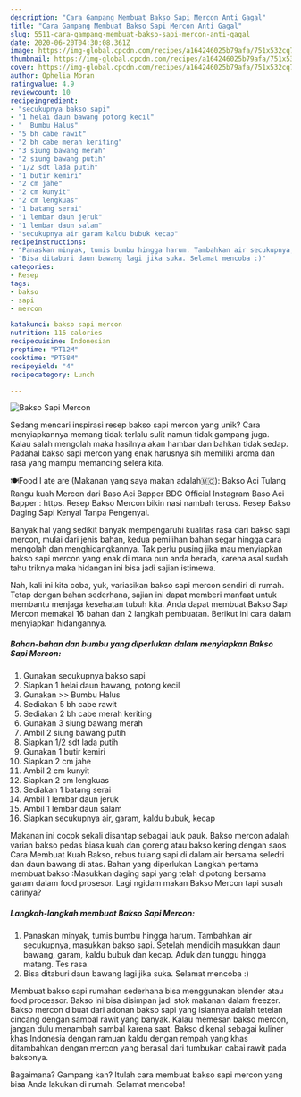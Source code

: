 ```yaml
---
description: "Cara Gampang Membuat Bakso Sapi Mercon Anti Gagal"
title: "Cara Gampang Membuat Bakso Sapi Mercon Anti Gagal"
slug: 5511-cara-gampang-membuat-bakso-sapi-mercon-anti-gagal
date: 2020-06-20T04:30:08.361Z
image: https://img-global.cpcdn.com/recipes/a164246025b79afa/751x532cq70/bakso-sapi-mercon-foto-resep-utama.jpg
thumbnail: https://img-global.cpcdn.com/recipes/a164246025b79afa/751x532cq70/bakso-sapi-mercon-foto-resep-utama.jpg
cover: https://img-global.cpcdn.com/recipes/a164246025b79afa/751x532cq70/bakso-sapi-mercon-foto-resep-utama.jpg
author: Ophelia Moran
ratingvalue: 4.9
reviewcount: 10
recipeingredient:
- "secukupnya bakso sapi"
- "1 helai daun bawang potong kecil"
- "  Bumbu Halus"
- "5 bh cabe rawit"
- "2 bh cabe merah keriting"
- "3 siung bawang merah"
- "2 siung bawang putih"
- "1/2 sdt lada putih"
- "1 butir kemiri"
- "2 cm jahe"
- "2 cm kunyit"
- "2 cm lengkuas"
- "1 batang serai"
- "1 lembar daun jeruk"
- "1 lembar daun salam"
- "secukupnya air garam kaldu bubuk kecap"
recipeinstructions:
- "Panaskan minyak, tumis bumbu hingga harum. Tambahkan air secukupnya, masukkan bakso sapi. Setelah mendidih masukkan daun bawang, garam, kaldu bubuk dan kecap. Aduk dan tunggu hingga matang. Tes rasa."
- "Bisa ditaburi daun bawang lagi jika suka. Selamat mencoba :)"
categories:
- Resep
tags:
- bakso
- sapi
- mercon

katakunci: bakso sapi mercon 
nutrition: 116 calories
recipecuisine: Indonesian
preptime: "PT12M"
cooktime: "PT58M"
recipeyield: "4"
recipecategory: Lunch

---
```



![Bakso Sapi Mercon](https://img-global.cpcdn.com/recipes/a164246025b79afa/751x532cq70/bakso-sapi-mercon-foto-resep-utama.jpg)

Sedang mencari inspirasi resep bakso sapi mercon yang unik? Cara menyiapkannya memang tidak terlalu sulit namun tidak gampang juga. Kalau salah mengolah maka hasilnya akan hambar dan bahkan tidak sedap. Padahal bakso sapi mercon yang enak harusnya sih memiliki aroma dan rasa yang mampu memancing selera kita.

🍽Food I ate are (Makanan yang saya makan adalah🇲🇨): Bakso Aci Tulang Rangu kuah Mercon dari Baso Aci Bapper BDG Official Instagram Baso Aci Bapper : https. Resep Bakso Mercon bikin nasi nambah teross. Resep Bakso Daging Sapi Kenyal Tanpa Pengenyal.

Banyak hal yang sedikit banyak mempengaruhi kualitas rasa dari bakso sapi mercon, mulai dari jenis bahan, kedua pemilihan bahan segar hingga cara mengolah dan menghidangkannya. Tak perlu pusing jika mau menyiapkan bakso sapi mercon yang enak di mana pun anda berada, karena asal sudah tahu triknya maka hidangan ini bisa jadi sajian istimewa.


Nah, kali ini kita coba, yuk, variasikan bakso sapi mercon sendiri di rumah. Tetap dengan bahan sederhana, sajian ini dapat memberi manfaat untuk membantu menjaga kesehatan tubuh kita. Anda dapat membuat Bakso Sapi Mercon memakai 16 bahan dan 2 langkah pembuatan. Berikut ini cara dalam menyiapkan hidangannya.

<!--inarticleads1-->

##### Bahan-bahan dan bumbu yang diperlukan dalam menyiapkan Bakso Sapi Mercon:

1. Gunakan secukupnya bakso sapi
1. Siapkan 1 helai daun bawang, potong kecil
1. Gunakan  &gt;&gt; Bumbu Halus
1. Sediakan 5 bh cabe rawit
1. Sediakan 2 bh cabe merah keriting
1. Gunakan 3 siung bawang merah
1. Ambil 2 siung bawang putih
1. Siapkan 1/2 sdt lada putih
1. Gunakan 1 butir kemiri
1. Siapkan 2 cm jahe
1. Ambil 2 cm kunyit
1. Siapkan 2 cm lengkuas
1. Sediakan 1 batang serai
1. Ambil 1 lembar daun jeruk
1. Ambil 1 lembar daun salam
1. Siapkan secukupnya air, garam, kaldu bubuk, kecap


Makanan ini cocok sekali disantap sebagai lauk pauk. Bakso mercon adalah varian bakso pedas biasa kuah dan goreng atau bakso kering dengan saos Cara Membuat Kuah Bakso, rebus tulang sapi di dalam air bersama seledri dan daun bawang di atas. Bahan yang diperlukan Langkah pertama membuat bakso :Masukkan daging sapi yang telah dipotong bersama garam dalam food prosesor. Lagi ngidam makan Bakso Mercon tapi susah carinya? 

<!--inarticleads2-->

##### Langkah-langkah membuat Bakso Sapi Mercon:

1. Panaskan minyak, tumis bumbu hingga harum. Tambahkan air secukupnya, masukkan bakso sapi. Setelah mendidih masukkan daun bawang, garam, kaldu bubuk dan kecap. Aduk dan tunggu hingga matang. Tes rasa.
1. Bisa ditaburi daun bawang lagi jika suka. Selamat mencoba :)


Membuat bakso sapi rumahan sederhana bisa menggunakan blender atau food processor. Bakso ini bisa disimpan jadi stok makanan dalam freezer. Bakso mercon dibuat dari adonan bakso sapi yang isiannya adalah tetelan cincang dengan sambal rawit yang banyak. Kalau memesan bakso mercon, jangan dulu menambah sambal karena saat. Bakso dikenal sebagai kuliner khas Indonesia dengan ramuan kaldu dengan rempah yang khas ditambahkan dengan mercon yang berasal dari tumbukan cabai rawit pada baksonya. 

Bagaimana? Gampang kan? Itulah cara membuat bakso sapi mercon yang bisa Anda lakukan di rumah. Selamat mencoba!
